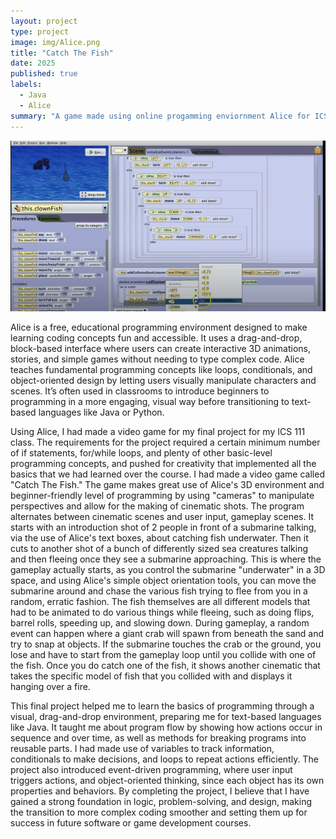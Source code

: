 ```yaml
---
layout: project
type: project
image: img/Alice.png
title: "Catch The Fish"
date: 2025
published: true
labels:
  - Java
  - Alice
summary: "A game made using online progamming enviornment Alice for ICS 111"
---
```


<img class="img-fluid" src="../img/Fish.png">

Alice is a free, educational programming environment designed to make learning coding concepts fun and accessible. It uses a drag-and-drop, block-based interface where users can create interactive 3D animations, stories, and simple games without needing to type complex code. Alice teaches fundamental programming concepts like loops, conditionals, and object-oriented design by letting users visually manipulate characters and scenes. It’s often used in classrooms to introduce beginners to programming in a more engaging, visual way before transitioning to text-based languages like Java or Python.



Using Alice, I had made a video game for my final project for my ICS 111 class. The requirements for the project required a certain minimum number of if statements, for/while loops, and plenty of other basic-level programming concepts, and pushed for creativity that implemented all the basics that we had learned over the course. I had made a video game called "Catch The Fish." The game makes great use of Alice's 3D environment and beginner-friendly level of programming by using "cameras" to manipulate perspectives and allow for the making of cinematic shots. The program alternates between cinematic scenes and user input, gameplay scenes. It starts with an introduction shot of 2 people in front of a submarine talking, via the use of Alice's text boxes, about catching fish underwater. Then it cuts to another shot of a bunch of differently sized sea creatures talking and then fleeing once they see a submarine approaching. This is where the gameplay actually starts, as you control the submarine "underwater" in a 3D space, and using Alice's simple object orientation tools, you can move the submarine around and chase the various fish trying to flee from you in a random, erratic fashion. The fish themselves are all different models that had to be animated to do various things while fleeing, such as doing flips, barrel rolls, speeding up, and slowing down. During gameplay, a random event can happen where a giant crab will spawn from beneath the sand and try to snap at objects. If the submarine touches the crab or the ground, you lose and have to start from the gameplay loop until you collide with one of the fish. Once you do catch one of the fish, it shows another cinematic that takes the specific model of fish that you collided with and displays it hanging over a fire. 



This final project helped me to learn the basics of programming through a visual, drag-and-drop environment, preparing me for text-based languages like Java. It taught me about program flow by showing how actions occur in sequence and over time, as well as methods for breaking programs into reusable parts. I had made use of variables to track information, conditionals to make decisions, and loops to repeat actions efficiently. The project also introduced event-driven programming, where user input triggers actions, and object-oriented thinking, since each object has its own properties and behaviors. By completing the project, I believe that I have gained a strong foundation in logic, problem-solving, and design, making the transition to more complex coding smoother and setting them up for success in future software or game development courses. 
